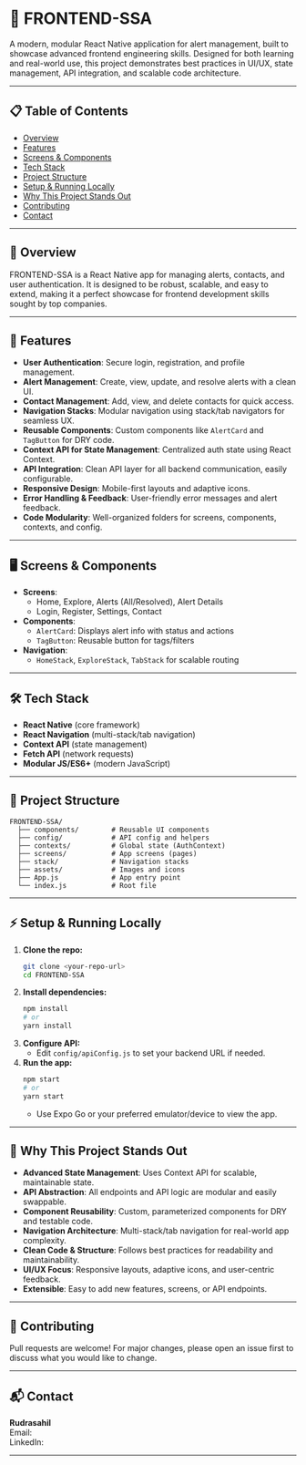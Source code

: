 # 🚨 FRONTEND-SSA

A modern, modular React Native application for alert management, built to showcase advanced frontend engineering skills. Designed for both learning and real-world use, this project demonstrates best practices in UI/UX, state management, API integration, and scalable code architecture.

---

## 📋 Table of Contents
- [Overview](#overview)
- [Features](#features)
- [Screens & Components](#screens--components)
- [Tech Stack](#tech-stack)
- [Project Structure](#project-structure)
- [Setup & Running Locally](#setup--running-locally)
- [Why This Project Stands Out](#why-this-project-stands-out)
- [Contributing](#contributing)
- [Contact](#contact)

---

## 📝 Overview
FRONTEND-SSA is a React Native app for managing alerts, contacts, and user authentication. It is designed to be robust, scalable, and easy to extend, making it a perfect showcase for frontend development skills sought by top companies.

---

## 🚀 Features
- **User Authentication**: Secure login, registration, and profile management.
- **Alert Management**: Create, view, update, and resolve alerts with a clean UI.
- **Contact Management**: Add, view, and delete contacts for quick access.
- **Navigation Stacks**: Modular navigation using stack/tab navigators for seamless UX.
- **Reusable Components**: Custom components like `AlertCard` and `TagButton` for DRY code.
- **Context API for State Management**: Centralized auth state using React Context.
- **API Integration**: Clean API layer for all backend communication, easily configurable.
- **Responsive Design**: Mobile-first layouts and adaptive icons.
- **Error Handling & Feedback**: User-friendly error messages and alert feedback.
- **Code Modularity**: Well-organized folders for screens, components, contexts, and config.

---

## 🖥️ Screens & Components
- **Screens**:
  - Home, Explore, Alerts (All/Resolved), Alert Details
  - Login, Register, Settings, Contact
- **Components**:
  - `AlertCard`: Displays alert info with status and actions
  - `TagButton`: Reusable button for tags/filters
- **Navigation**:
  - `HomeStack`, `ExploreStack`, `TabStack` for scalable routing

---

## 🛠️ Tech Stack
- **React Native** (core framework)
- **React Navigation** (multi-stack/tab navigation)
- **Context API** (state management)
- **Fetch API** (network requests)
- **Modular JS/ES6+** (modern JavaScript)

---

## 📁 Project Structure
```
FRONTEND-SSA/
  ├── components/        # Reusable UI components
  ├── config/            # API config and helpers
  ├── contexts/          # Global state (AuthContext)
  ├── screens/           # App screens (pages)
  ├── stack/             # Navigation stacks
  ├── assets/            # Images and icons
  ├── App.js             # App entry point
  └── index.js           # Root file
```

---

## ⚡ Setup & Running Locally
1. **Clone the repo:**
   ```bash
   git clone <your-repo-url>
   cd FRONTEND-SSA
   ```
2. **Install dependencies:**
   ```bash
   npm install
   # or
   yarn install
   ```
3. **Configure API:**
   - Edit `config/apiConfig.js` to set your backend URL if needed.
4. **Run the app:**
   ```bash
   npm start
   # or
   yarn start
   ```
   - Use Expo Go or your preferred emulator/device to view the app.

---

## 🌟 Why This Project Stands Out
- **Advanced State Management**: Uses Context API for scalable, maintainable state.
- **API Abstraction**: All endpoints and API logic are modular and easily swappable.
- **Component Reusability**: Custom, parameterized components for DRY and testable code.
- **Navigation Architecture**: Multi-stack/tab navigation for real-world app complexity.
- **Clean Code & Structure**: Follows best practices for readability and maintainability.
- **UI/UX Focus**: Responsive layouts, adaptive icons, and user-centric feedback.
- **Extensible**: Easy to add new features, screens, or API endpoints.

---

## 🤝 Contributing
Pull requests are welcome! For major changes, please open an issue first to discuss what you would like to change.

---

## 📬 Contact
**Rudrasahil**  
Email:  
LinkedIn:

---
